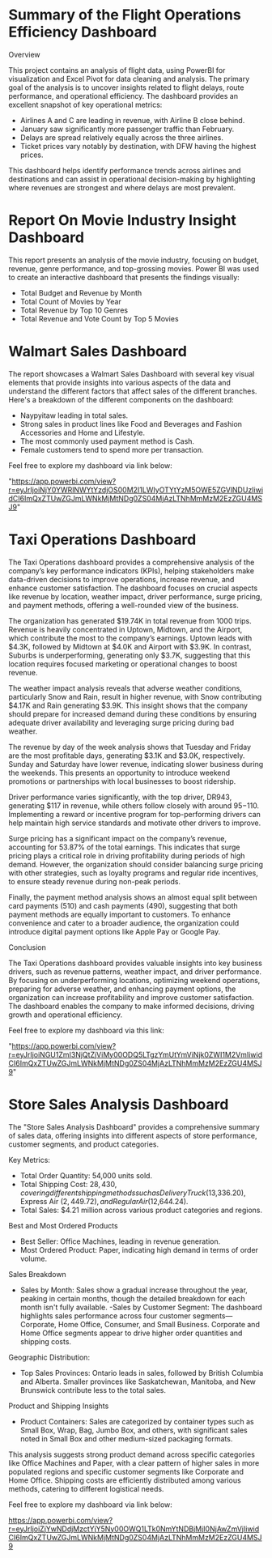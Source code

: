 # Summary of the Flight Operations Efficiency Dashboard
Overview

This project contains an analysis of flight data, using PowerBI for visualization and Excel Pivot for data cleaning and analysis. The primary goal of the analysis is to uncover insights related to flight delays, route performance, and operational efficiency.
The dashboard provides an excellent snapshot of key operational metrics:
- Airlines A and C are leading in revenue, with Airline B close behind.
- January saw significantly more passenger traffic than February.
- Delays are spread relatively equally across the three airlines.
- Ticket prices vary notably by destination, with DFW having the highest prices.

This dashboard helps identify performance trends across airlines and destinations and can assist in operational decision-making by highlighting where revenues are strongest and where delays are most prevalent.

# Report On Movie Industry Insight Dashboard
This report presents an analysis of the movie industry, focusing on budget, revenue, genre performance, and top-grossing movies.
Power BI was used to create an interactive dashboard that presents the findings visually:
- Total Budget and Revenue by Month
- Total Count of Movies by Year
- Total Revenue by Top 10 Genres
- Total Revenue and Vote Count by Top 5 Movies

# Walmart Sales Dashboard
The report showcases a Walmart Sales Dashboard with several key visual elements that provide insights into various aspects of the data and understand the different factors that affect sales of the different branches. Here's a breakdown of the different components on the dashboard:
- Naypyitaw leading in total sales.
- Strong sales in product lines like Food and Beverages and Fashion Accessories and Home and Lifestyle.
- The most commonly used payment method is Cash.
- Female customers tend to spend more per transaction.

Feel free to explore my dashboard via link below:

"https://app.powerbi.com/view?r=eyJrIjoiNjY0YWRlNWYtYzdjOS00M2I1LWIyOTYtYzM5OWE5ZGVlNDUzIiwidCI6ImQxZTUwZGJmLWNkMjMtNDg0ZS04MjAzLTNhMmMzM2EzZGU4MSJ9"

# Taxi Operations Dashboard
The Taxi Operations dashboard provides a comprehensive analysis of the company’s key performance indicators (KPIs), helping stakeholders make data-driven decisions to improve operations, increase revenue, and enhance customer satisfaction. The dashboard focuses on crucial aspects like revenue by location, weather impact, driver performance, surge pricing, and payment methods, offering a well-rounded view of the business.

The organization has generated $19.74K in total revenue from 1000 trips. Revenue is heavily concentrated in Uptown, Midtown, and the Airport, which contribute the most to the company’s earnings. Uptown leads with $4.3K, followed by Midtown at $4.0K and Airport with $3.9K. In contrast, Suburbs is underperforming, generating only $3.7K, suggesting that this location requires focused marketing or operational changes to boost revenue.

The weather impact analysis reveals that adverse weather conditions, particularly Snow and Rain, result in higher revenue, with Snow contributing $4.17K and Rain generating $3.9K. This insight shows that the company should prepare for increased demand during these conditions by ensuring adequate driver availability and leveraging surge pricing during bad weather.

The revenue by day of the week analysis shows that Tuesday and Friday are the most profitable days, generating $3.1K and $3.0K, respectively. Sunday and Saturday have lower revenue, indicating slower business during the weekends. This presents an opportunity to introduce weekend promotions or partnerships with local businesses to boost ridership.

Driver performance varies significantly, with the top driver, DR943, generating $117 in revenue, while others follow closely with around $95-$110. Implementing a reward or incentive program for top-performing drivers can help maintain high service standards and motivate other drivers to improve.

Surge pricing has a significant impact on the company’s revenue, accounting for 53.87% of the total earnings. This indicates that surge pricing plays a critical role in driving profitability during periods of high demand. However, the organization should consider balancing surge pricing with other strategies, such as loyalty programs and regular ride incentives, to ensure steady revenue during non-peak periods.

Finally, the payment method analysis shows an almost equal split between card payments (510) and cash payments (490), suggesting that both payment methods are equally important to customers. To enhance convenience and cater to a broader audience, the organization could introduce digital payment options like Apple Pay or Google Pay.

Conclusion

The Taxi Operations dashboard provides valuable insights into key business drivers, such as revenue patterns, weather impact, and driver performance. By focusing on underperforming locations, optimizing weekend operations, preparing for adverse weather, and enhancing payment options, the organization can increase profitability and improve customer satisfaction. The dashboard enables the company to make informed decisions, driving growth and operational efficiency.

Feel free to explore my dashboard via this link:

"https://app.powerbi.com/view?r=eyJrIjoiNGU1ZmI3NjQtZjViMy00ODQ5LTgzYmUtYmViNjk0ZWI1M2VmIiwidCI6ImQxZTUwZGJmLWNkMjMtNDg0ZS04MjAzLTNhMmMzM2EzZGU4MSJ9" 

# Store Sales Analysis Dashboard
The "Store Sales Analysis Dashboard" provides a comprehensive summary of sales data, offering insights into different aspects of store performance, customer segments, and product categories.

Key Metrics:

- Total Order Quantity: 54,000 units sold.
- Total Shipping Cost: $28,430, covering different shipping methods such as Delivery Truck ($13,336.20), Express Air ($2,449.72), and Regular Air ($12,644.24).
- Total Sales: $4.21 million across various product categories and regions.

Best and Most Ordered Products

- Best Seller: Office Machines, leading in revenue generation.
- Most Ordered Product: Paper, indicating high demand in terms of order volume.

Sales Breakdown

- Sales by Month: Sales show a gradual increase throughout the year, peaking in certain months, though the detailed breakdown for each month isn't fully available.
 -Sales by Customer Segment: The dashboard highlights sales performance across four customer segments—Corporate, Home 
 Office, Consumer, and Small Business. Corporate and Home Office segments appear to drive higher order quantities and shipping costs.

Geographic Distribution:

- Top Sales Provinces: Ontario leads in sales, followed by British Columbia and Alberta. Smaller provinces like 
  Saskatchewan, Manitoba, and New Brunswick contribute less to the total sales.

Product and Shipping Insights

- Product Containers: Sales are categorized by container types such as Small Box, Wrap, Bag, Jumbo Box, and others, with 
  significant sales noted in Small Box and other medium-sized packaging formats.
  
This analysis suggests strong product demand across specific categories like Office Machines and Paper, with a clear pattern of higher sales in more populated regions and specific customer segments like Corporate and Home Office. Shipping costs are efficiently distributed among various methods, catering to different logistical needs.

Feel free to explore my dashboard via link below:

https://app.powerbi.com/view?r=eyJrIjoiZjYwNDdjMzctYjY5Ny00OWQ1LTk0NmYtNDBjMjI0NjAwZmVjIiwidCI6ImQxZTUwZGJmLWNkMjMtNDg0ZS04MjAzLTNhMmMzM2EzZGU4MSJ9


